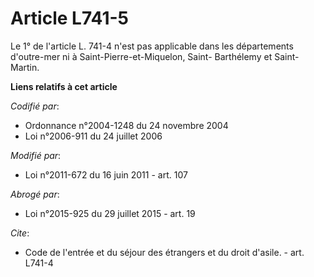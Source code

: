 # Article L741-5

Le 1° de l'article L. 741-4 n'est pas applicable dans les départements d'outre-mer ni à Saint-Pierre-et-Miquelon, Saint-
Barthélemy et Saint-Martin.

**Liens relatifs à cet article**

_Codifié par_:

  - Ordonnance n°2004-1248 du 24 novembre 2004
  - Loi n°2006-911 du 24 juillet 2006

_Modifié par_:

  - Loi n°2011-672 du 16 juin 2011 - art. 107

_Abrogé par_:

  - Loi n°2015-925 du 29 juillet 2015 - art. 19

_Cite_:

  - Code de l'entrée et du séjour des étrangers et du droit d'asile. - art. L741-4

